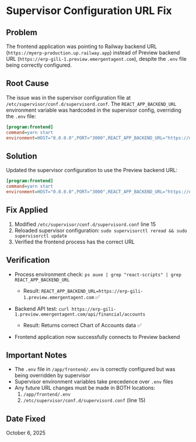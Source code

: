 # Supervisor Configuration URL Fix

## Problem
The frontend application was pointing to Railway backend URL (`https://myerp-production.up.railway.app`) instead of Preview backend URL (`https://erp-gili-1.preview.emergentagent.com`), despite the `.env` file being correctly configured.

## Root Cause
The issue was in the supervisor configuration file at `/etc/supervisor/conf.d/supervisord.conf`. The `REACT_APP_BACKEND_URL` environment variable was hardcoded in the supervisor config, overriding the `.env` file:

```ini
[program:frontend]
command=yarn start
environment=HOST="0.0.0.0",PORT="3000",REACT_APP_BACKEND_URL="https://myerp-production.up.railway.app",DANGEROUSLY_DISABLE_HOST_CHECK="true"
```

## Solution
Updated the supervisor configuration to use the Preview backend URL:

```ini
[program:frontend]
command=yarn start
environment=HOST="0.0.0.0",PORT="3000",REACT_APP_BACKEND_URL="https://erp-gili-1.preview.emergentagent.com",DANGEROUSLY_DISABLE_HOST_CHECK="true"
```

## Fix Applied
1. Modified `/etc/supervisor/conf.d/supervisord.conf` line 15
2. Reloaded supervisor configuration: `sudo supervisorctl reread && sudo supervisorctl update`
3. Verified the frontend process has the correct URL

## Verification
- Process environment check: `ps auxe | grep "react-scripts" | grep REACT_APP_BACKEND_URL`
  - Result: `REACT_APP_BACKEND_URL=https://erp-gili-1.preview.emergentagent.com` ✅

- Backend API test: `curl https://erp-gili-1.preview.emergentagent.com/api/financial/accounts`
  - Result: Returns correct Chart of Accounts data ✅

- Frontend application now successfully connects to Preview backend

## Important Notes
- The `.env` file in `/app/frontend/.env` is correctly configured but was being overridden by supervisor
- Supervisor environment variables take precedence over `.env` files
- Any future URL changes must be made in BOTH locations:
  1. `/app/frontend/.env`
  2. `/etc/supervisor/conf.d/supervisord.conf` (line 15)

## Date Fixed
October 6, 2025
